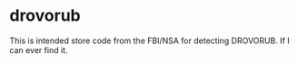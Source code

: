 # drovorub

This is intended store code from the FBI/NSA for detecting DROVORUB. If I can ever find it.
